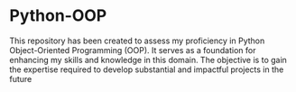 # Python-OOP
This repository has been created to assess my proficiency in Python Object-Oriented Programming (OOP). It serves as a foundation for enhancing my skills and knowledge in this domain. The objective is to gain the expertise required to develop substantial and impactful projects in the future
